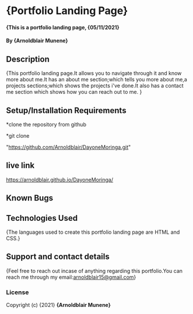 # {Portfolio Landing Page}
#### {This is a portfolio landing page, {05/11/2021}
#### By **{Arnoldblair Munene}**
## Description
{This portfolio landing page.It allows you to navigate through it and know more about me.It has an about me section;which tells you more about me,a projects sections;which shows the projects i've done.It also has a contact me section which shows how you can reach out to me. }
## Setup/Installation Requirements
*clone the repository from github

*git clone

 "https://github.com/Arnoldblair/DayoneMoringa.git"

## live link

https://arnoldblair.github.io/DayoneMoringa/

## Known Bugs

## Technologies Used
{The languages used to create this portfolio landing page are HTML and CSS.}

## Support and contact details
{Feel free to reach out incase of anything regarding this portfolio.You can reach me through my email:arnoldblair15@gmail.com}
### License

Copyright (c) {2021} **{Arnoldblair Munene}**
